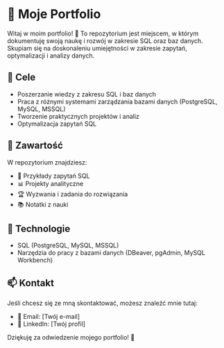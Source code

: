 # 📌 Moje Portfolio

Witaj w moim portfolio! 👋 To repozytorium jest miejscem, w którym dokumentuję swoją naukę i rozwój w zakresie SQL oraz baz danych. Skupiam się na doskonaleniu umiejętności w zakresie zapytań, optymalizacji i analizy danych.

## 🎯 Cele

- Poszerzanie wiedzy z zakresu SQL i baz danych
- Praca z różnymi systemami zarządzania bazami danych (PostgreSQL, MySQL, MSSQL)
- Tworzenie praktycznych projektów i analiz
- Optymalizacja zapytań SQL

## 📂 Zawartość

W repozytorium znajdziesz:

- 📌 Przykłady zapytań SQL
- 📊 Projekty analityczne
- 🏆 Wyzwania i zadania do rozwiązania
- 📚 Notatki z nauki

## 🚀 Technologie

- SQL (PostgreSQL, MySQL, MSSQL)
- Narzędzia do pracy z bazami danych (DBeaver, pgAdmin, MySQL Workbench)

## 📫 Kontakt

Jeśli chcesz się ze mną skontaktować, możesz znaleźć mnie tutaj:

- 📧 Email: [Twój e-mail]
- 💼 LinkedIn: [Twój profil]

Dziękuję za odwiedzenie mojego portfolio! 🎉
